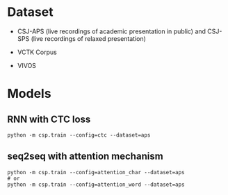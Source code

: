 # Dataset

- CSJ-APS (live recordings of academic presentation in public) and CSJ-SPS (live recordings of relaxed presentation)

- VCTK Corpus

- VIVOS

# Models

## RNN with CTC loss

```
python -m csp.train --config=ctc --dataset=aps
```

## seq2seq with attention mechanism

```
python -m csp.train --config=attention_char --dataset=aps
# or
python -m csp.train --config=attention_word --dataset=aps
```

